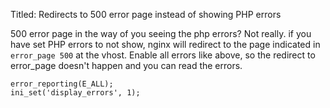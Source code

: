 Titled: Redirects to 500 error page instead of showing PHP errors

500 error page in the way of you seeing the php errors? Not really. if you have set PHP errors to not show, nginx will redirect to the page indicated in `error_page 500` at the vhost. Enable all errors like above, so the redirect to error_page doesn't happen and you can read the errors.

```
error_reporting(E_ALL);  
ini_set('display_errors', 1);
```